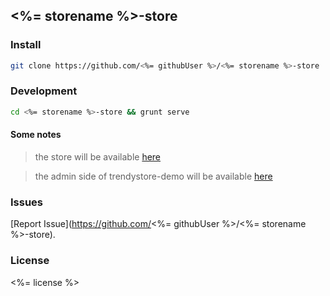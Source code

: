## <%= storename %>-store

### Install

```bash
git clone https://github.com/<%= githubUser %>/<%= storename %>-store
```

### Development

```bash
cd <%= storename %>-store && grunt serve
```

#### Some notes

> the store will be available [here](http://localhost:9000/)

> the admin side of trendystore-demo will be available [here](http://localhost:9000/#/admin)

### Issues

[Report Issue](https://github.com/<%= githubUser %>/<%= storename %>-store).

### License

<%= license %>
